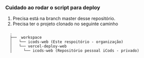 ### Cuidado ao rodar o script para deploy

1. Precisa está na branch master desse repositório.
2. Precisa ter o projeto clonado no seguinte caminho
```shell
  .
  ├──  workspace
  │   └── icods-web (Este respoitório - organização)
  │   └── vercel-deploy-web
  │     └── icods-web (Repositório pessoal iCods - privado)
```
